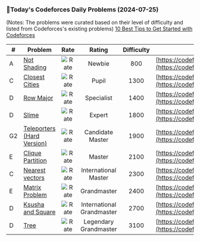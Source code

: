 ### 🌟Today's Codeforces Daily Problems (2024-07-25)
(Notes: The problems were curated based on their level of difficulty and listed from Codeforces's existing problems)
[10 Best Tips to Get Started with Codeforces](https://github.com/ika9810/Codeforces-Daily-Problems/blob/main/10%20Best%20Tips%20to%20Get%20Started%20with%20Codeforces.md)

| # | Problem | Rate| Rating | Difficulty | Contest |
|---| ----- | :--------: | :----------: | :----------: | ---------- |
|A|[Not Shading](https://codeforces.com/contest/1627/problem/A)|![Rate](https://img.shields.io/badge/Newbie-800-lightgrey)|Newbie|800|[https://codeforces.com/contest/1627](https://codeforces.com/contest/1627)|
|C|[Closest Cities](https://codeforces.com/contest/1922/problem/C)|![Rate](https://img.shields.io/badge/Pupil-1300-brightgreen)|Pupil|1300|[https://codeforces.com/contest/1922](https://codeforces.com/contest/1922)|
|D|[Row Major](https://codeforces.com/contest/1844/problem/D)|![Rate](https://img.shields.io/badge/Specialist-1400-9cf)|Specialist|1400|[https://codeforces.com/contest/1844](https://codeforces.com/contest/1844)|
|D|[Slime](https://codeforces.com/contest/1038/problem/D)|![Rate](https://img.shields.io/badge/Expert-1800-blue)|Expert|1800|[https://codeforces.com/contest/1038](https://codeforces.com/contest/1038)|
|G2|[Teleporters (Hard Version)](https://codeforces.com/contest/1791/problem/G2)|![Rate](https://img.shields.io/badge/Candidate%20Master-1900-blueviolet)|Candidate Master|1900|[https://codeforces.com/contest/1791](https://codeforces.com/contest/1791)|
|E|[Clique Partition](https://codeforces.com/contest/1948/problem/E)|![Rate](https://img.shields.io/badge/Master-2100-orange)|Master|2100|[https://codeforces.com/contest/1948](https://codeforces.com/contest/1948)|
|C|[Nearest vectors](https://codeforces.com/contest/598/problem/C)|![Rate](https://img.shields.io/badge/International%20Master-2300-orange)|International Master|2300|[https://codeforces.com/contest/598](https://codeforces.com/contest/598)|
|E|[Matrix Problem](https://codeforces.com/contest/1913/problem/E)|![Rate](https://img.shields.io/badge/Grandmaster-2400-red)|Grandmaster|2400|[https://codeforces.com/contest/1913](https://codeforces.com/contest/1913)|
|D|[Ksusha and Square](https://codeforces.com/contest/293/problem/D)|![Rate](https://img.shields.io/badge/International%20Grandmaster-2700-red)|International Grandmaster|2700|[https://codeforces.com/contest/293](https://codeforces.com/contest/293)|
|D|[Tree](https://codeforces.com/contest/468/problem/D)|![Rate](https://img.shields.io/badge/Legendary%20Grandmaster-3100-red)|Legendary Grandmaster|3100|[https://codeforces.com/contest/468](https://codeforces.com/contest/468)|
